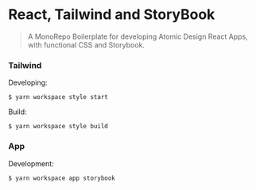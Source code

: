 React, Tailwind and StoryBook
===

> A MonoRepo Boilerplate for developing Atomic Design React Apps, with functional CSS and Storybook.

### Tailwind

Developing:

```shell script
$ yarn workspace style start
```

Build:

```shell script
$ yarn workspace style build
```

### App

Development:

```shell script
$ yarn workspace app storybook
```